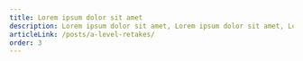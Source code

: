 ```yaml
---
title: Lorem ipsum dolor sit amet
description: Lorem ipsum dolor sit amet, Lorem ipsum dolor sit amet, Lorem ipsum dolor sit amet.
articleLink: /posts/a-level-retakes/
order: 3
---
```

